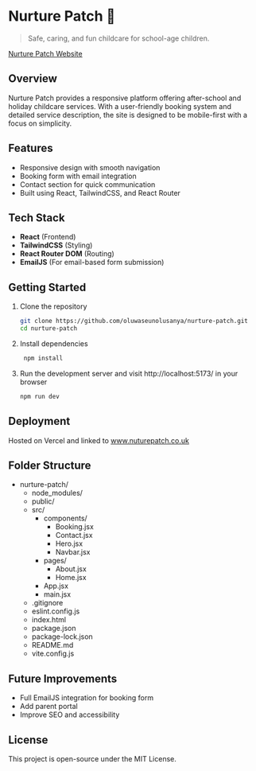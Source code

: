 # Nurture Patch 🌱
> Safe, caring, and fun childcare for school-age children.

[Nurture Patch Website](https://www.nurturepatch.co.uk)

## Overview
Nurture Patch provides a responsive platform offering after-school and holiday childcare services. With a user-friendly booking system and detailed service description, the site is designed to be mobile-first with a focus on simplicity.

## Features
- Responsive design with smooth navigation
- Booking form with email integration
- Contact section for quick communication
- Built using React, TailwindCSS, and React Router

## Tech Stack
- **React** (Frontend)
- **TailwindCSS** (Styling)
- **React Router DOM** (Routing)
- **EmailJS** (For email-based form submission)

## Getting Started
1. Clone the repository
   ```bash
   git clone https://github.com/oluwaseunolusanya/nurture-patch.git
   cd nurture-patch

2. Install dependencies
    ```bash
     npm install

3. Run the development server and visit http://localhost:5173/ in your browser
    ```bash
    npm run dev


## Deployment
Hosted on Vercel and linked to www.nuturepatch.co.uk

## Folder Structure
- nurture-patch/
  - node_modules/
  - public/
  - src/
    - components/
      - Booking.jsx
      - Contact.jsx
      - Hero.jsx
      - Navbar.jsx
    - pages/
      - About.jsx
      - Home.jsx
    - App.jsx
    - main.jsx
  - .gitignore
  - eslint.config.js
  - index.html
  - package.json
  - package-lock.json
  - README.md
  - vite.config.js

## Future Improvements
 - Full EmailJS integration for booking form
 - Add parent portal
 - Improve SEO and accessibility

## License
This project is open-source under the MIT License.
